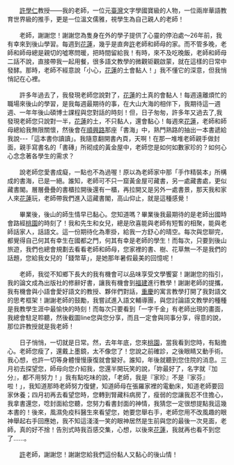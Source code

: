 <!--師恩永懷--!>

　　<u>許學仁</u>教授——我的老師，一位元<u>臺灣</u>文字學國寶級的人物，一位兩岸華語教育世界級的推手，更是一位溫文儒雅，視學生為自己親人的老師！<br><br>

　　老師，謝謝您！謝謝您為隻身在外的學子提供了心靈的停泊處～26年前，我有幸來到後山學習。每週到<u>花蓮</u>，幾乎是直奔<u>許</u>老師和師母的家。而不管多晚，老師和師母總是親切的噓寒問暖，把時間留給我！有時，來不及吃晚飯，老師和師母二話不說，直接帶我一起用餐，很多語文教學的微觀钜觀啟蒙，就在這樣的日常中發酵。那時，老師不經意說「小心，<u>花蓮</u>的土會黏人！」我不懂它的深意，但我悄悄記在心裡。<br><br>
  
　　許多年過去了，我發現老師您說對了，<u>花蓮</u>的土真的會黏人！每週遠離煩忙的職場來後山的學習，是我每週最期待的事，在大山大海的相伴下，我期待這一週週、一年年後山碩博士課程與您對話的時刻！但，日子匆匆，許多年又過去了,我發現老師您只說對一半，<u>花蓮</u>的土，不只黏人，還會黏心！每週來<u>花蓮</u>，老師和師母總給我無限關懷，然後會在<u>順興路</u>那座「書海」中，熟門熟路的抽出一本書遞給我說---「這本書你讀讀」。我隨意翻開書內頁，天啊！在那一堆堆老師親手做封面，親手寫書名的「書磚」所砌成的黃金屋中，老師您是如何如數家珍的？如何心心念念著各學生的需求？<br><br>

　　說老師您愛書成癡，一點也不為過喔！原以為老師家中那「手作精裝本」所構成的書海，已是一絕。誰知，老師可不只一窟黃金屋可藏書，另一處藏書處，更似藏書閣。層層疊疊的書櫃拉開後還有一櫃，再拉開又是另外一處書景，那天我和家人來<u>花蓮</u>玩，老師帶我們進入這藏書閣，高山仰止，就是這種感覺！<br><br>
  
　　畢業後，後山的師生情早已黏心。您知道嗎？畢業後我最期待的是老師出國時會路經<u>桃園</u>的時刻了！我和先生和女兒，總是欣喜能與老師有短暫的相聚，能與老師話家人，話語文。這一份期待化為牽掛，給我一方舒心的晴空。每次與您聊完，都覺得自己何其有幸生在國都之門，何其有幸是老師的學生！而每次，只要到後山旅遊，我們也總會規劃去看看老師和師母，您家裡的書、樹、花草無一不是我們的話題，您給我女兒的「錢幣草」，是她那年暑假最美的回憶呢！<br><br>
  
　　老師，我從不知鄉下長大的我有機會可以品味享受文學饗宴！謝謝您的指引，我的論文成為出版社的修辭好書，讓我有機會到<u>福建</u>進行教學！謝謝老師的提攜，我有機會與小語會愛好語文的教授、夥伴們對話，<u>重慶</u>的寓言教學打開了我對語文的思考框架！謝謝老師的鼓勵，我嘗試進入語文輔導團，與您討論語文教學的種種是我教學生涯中最愉快的時刻！而每次只要看到「一字千金」有老師出現的畫面，我總會駐足聆聽，然後截圖line您與您分享，而且一定會與同事分享，得意的說，那位許教授就是我老師！<br><br>
  
　　日子悄悄，一切就是日常。然，去年年底，您來<u>桃園</u>，當我看到您時，有點擔心。老師您瘦了，還戴上墨鏡，太不像您了！您說之前確診，之後眼睛又動手術。我心想，也許一切等身體慢慢康復就會變好。誰知，年後就聽到您住院的消息。三月初去探望您，師母向您介紹我，您還半開玩笑的說，「妳最好了，名字就『加分』，都不用努力！」我有點吃味的說，「老師，我是『家珍』不是『家芬』啦！」，我知道那時老師努力復健，知道師母在張羅家裡的電動床，知道老師要回家休養；四月初再去看望您時，您轉到腎藏科病房了，瘦弱的您讓我忍不住擔心，我拿書還您，唸封面給您聽，您努力看書封面的神情，我猜您一定很想提點我這幾本書的！後來，風濕免疫科醫生來看望您，她要您舉右手，老師您用不改風趣的眼神舉起右手回應她，我不知這淺淺一笑的眼神居然是生前與您的最後一次見面，老師，真的好不捨！告別式時我百感交集，心想，以後來<u>花蓮</u>，我就再也看不到您了……。<br><br>
  
　　<u>許</u>老師，謝謝您！謝謝您給我們這份黏人又黏心的後山情！
